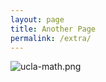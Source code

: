```yaml
---
layout: page
title: Another Page
permalink: /extra/
---
```



![ucla-math.png](../images/ucla-math.png)